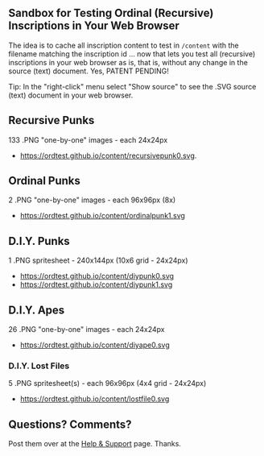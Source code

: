 
## Sandbox for Testing Ordinal (Recursive) Inscriptions in Your Web Browser


The idea is to cache all inscription content to test in `/content`
with the filename matching the inscription id ... now that lets
you test all (recursive) inscriptions in your web browser as is, that is, without any change in the source (text) document. 
Yes, PATENT PENDING!


Tip: In the "right-click" menu select "Show source" to see the .SVG  source (text) document in your web browser.


## Recursive Punks

133 .PNG "one-by-one" images - each 24x24px

- <https://ordtest.github.io/content/recursivepunk0.svg>.


## Ordinal Punks

2 .PNG "one-by-one" images - each 96x96px (8x)

-  <https://ordtest.github.io/content/ordinalpunk1.svg>


## D.I.Y. Punks

1 .PNG spritesheet - 240x144px (10x6 grid - 24x24px)

- <https://ordtest.github.io/content/diypunk0.svg>
- <https://ordtest.github.io/content/diypunk1.svg>


## D.I.Y. Apes

26 .PNG "one-by-one" images - each 24x24px

- <https://ordtest.github.io/content/diyape0.svg>



### D.I.Y. Lost Files

5 .PNG spritesheet(s) - each 96x96px (4x4 grid - 24x24px)

- <https://ordtest.github.io/content/lostfile0.svg>



## Questions? Comments?

Post them over at the [Help & Support](https://github.com/geraldb/help) page. Thanks.

